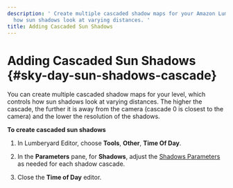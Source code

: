 ```yaml
---
description: ' Create multiple cascaded shadow maps for your Amazon Lumberyard level to controls
  how sun shadows look at varying distances. '
title: Adding Cascaded Sun Shadows
---
```

# Adding Cascaded Sun Shadows {#sky-day-sun-shadows-cascade}

You can create multiple cascaded shadow maps for your level, which controls how sun shadows look at varying distances\. The higher the cascade, the further it is away from the camera \(cascade 0 is closest to the camera\) and the lower the resolution of the shadows\.

**To create cascaded sun shadows**

1. In Lumberyard Editor, choose **Tools**, **Other**, **Time Of Day**\.

1. In the **Parameters** pane, for **Shadows**, adjust the [Shadows Parameters](/docs/userguide/sky/tod-parameters#shadows-time-of-day-parameters) as needed for each shadow cascade\.

1. Close the **Time of Day** editor\.
